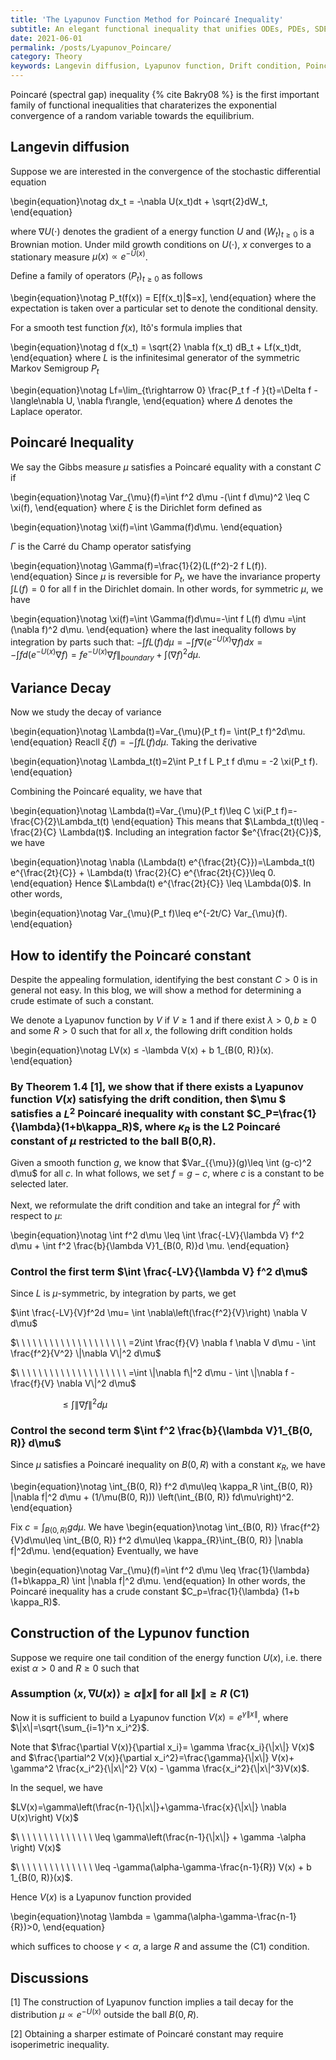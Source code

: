 ```yaml
---
title: 'The Lyapunov Function Method for Poincaré Inequality'
subtitle: An elegant functional inequality that unifies ODEs, PDEs, SDEs, functional analysis, and Riemannian geometry.
date: 2021-06-01
permalink: /posts/Lyapunov_Poincare/
category: Theory
keywords: Langevin diffusion, Lyapunov function, Drift condition, Poincaré Inequality, Carré du Champ operator, Dirichlet form
---
```



Poincaré (spectral gap) inequality {% cite Bakry08 %} is the first important family of functional inequalities that charaterizes the exponential convergence of a random variable towards the equilibrium.


## Langevin diffusion

Suppose we are interested in the convergence of the stochastic differential equation

\begin{equation}\notag
dx_t = -\nabla U(x_t)dt + \sqrt{2}dW_t,
\end{equation}

where $\nabla U(\cdot)$ denotes the gradient of a energy function $U$ and $(W_t)_{t\geq 0}$ is a Brownian motion. Under mild growth conditions on $U(\cdot)$, $x$ converges to a stationary measure $\mu(x)\propto e^{-U(x)}$.


Define a family of operators $(P_t)_{t\geq 0}$ as follows

\begin{equation}\notag
P_t(f(x)) = E[f(x_t)\|$=x],
\end{equation}
where the expectation is taken over a particular set to denote the conditional density.

For a smooth test function $f(x)$, Itô's formula implies that

\begin{equation}\notag
d f(x_t) = \sqrt{2} \nabla f(x_t) dB_t + Lf(x_t)dt,
\end{equation}
where $L$ is the infinitesimal generator of the symmetric Markov Semigroup $P_t$ 

\begin{equation}\notag
Lf=\lim_{t\rightarrow 0} \frac{P_t f -f }{t}=\Delta f - \langle\nabla U, \nabla f\rangle,
\end{equation}
where $\Delta$ denotes the Laplace operator.

## Poincaré Inequality

We say the Gibbs measure $\mu$ satisfies a Poincaré equality with a constant $C$ if

\begin{equation}\notag
Var_{\mu}(f)=\int f^2 d\mu -(\int f d\mu)^2 \leq C \xi(f),
\end{equation}
where $\xi$ is the Dirichlet form defined as 

\begin{equation}\notag
\xi(f)=\int \Gamma(f)d\mu.
\end{equation}

$\Gamma$ is the Carré du Champ operator satisfying 

\begin{equation}\notag
\Gamma(f)=\frac{1}{2}(L(f^2)-2 f L(f)). 
\end{equation}
Since $\mu$ is reversible for $P_t$, we have the invariance property $\int L(f)=0$ for all f in the Dirichlet domain. In other words, for symmetric $\mu$, we have 

\begin{equation}\notag
\xi(f)=\int \Gamma(f)d\mu=-\int f L(f) d\mu =\int (\nabla f)^2 d\mu.
\end{equation}
where the last inequality follows by integration by parts such that: $-\int f L(f) d\mu=-\int f\nabla (e^{-U(x)}\nabla f)dx=-\int f d(e^{-U(x)} \nabla f)=f e^{-U(x)} \nabla f\|_{boundary} + \int (\nabla f)^2 d\mu.$

## Variance Decay

Now we study the decay of variance

\begin{equation}\notag
\Lambda(t)=Var_{\mu}(P_t f)= \int(P_t f)^2d\mu.
\end{equation}
Reacll $\xi(f)=-\int f L(f) d\mu$. Taking the derivative

\begin{equation}\notag
\Lambda_t(t)=2\int P_t f L P_t f d\mu = -2 \xi(P_t f).
\end{equation}

Combining the Poincaré equality, we have that

\begin{equation}\notag
\Lambda(t)=Var_{\mu}(P_t f)\leq C \xi(P_t f)=-\frac{C}{2}\Lambda_t(t)
\end{equation}
This means that $\Lambda_t(t)\leq -\frac{2}{C} \Lambda(t)$. Including an integration factor $e^{\frac{2t}{C}}$, we have

\begin{equation}\notag
\nabla (\Lambda(t) e^{\frac{2t}{C}})=\Lambda_t(t) e^{\frac{2t}{C}} + \Lambda(t) \frac{2}{C} e^{\frac{2t}{C}}\leq 0.
\end{equation}
Hence $\Lambda(t) e^{\frac{2t}{C}} \leq \Lambda(0)$. In other words,

\begin{equation}\notag
Var_{\mu}(P_t f)\leq e^{-2t/C} Var_{\mu}(f).
\end{equation}

## How to identify the Poincaré constant

Despite the appealing formulation, identifying the best constant $C>0$ is in general not easy. In this blog, we will show a method for determining a crude estimate of such a constant.

We denote a Lyapunov function by $V$ if $V\geq 1$ and if there exist $\lambda>0, b\geq 0$ and some $R > 0$ such that for all $x$, the following drift condition holds

\begin{equation}\notag
LV(x) ≤ -\lambda V(x) + b 1_{B(0, R)}(x).
\end{equation}

### By Theorem 1.4 [1], we show that if there exists a Lyapunov function $V(x)$ satisfying the drift condition, then $\mu $ satisfies a $L^2$ Poincaré inequality with constant $C_P=\frac{1}{\lambda}(1+b\kappa_R)$, where $\kappa_R$ is the L2 Poincaré constant of $\mu$ restricted to the ball B(0,R).



Given a smooth function $g$, we know that $Var_{\{\mu}}(g)\leq \int (g-c)^2 d\mu$ for all $c$. In what follows, we set $f=g-c$, where $c$ is a constant to be selected later.

Next, we reformulate the drift condition and take an integral for $f^2$ with respect to $\mu$:

\begin{equation}\notag
\int f^2 d\mu \leq \int \frac{-LV}{\lambda V} f^2 d\mu + \int f^2 \frac{b}{\lambda V}1_{B(0, R)}d \mu.
\end{equation}

### Control the first term $\int \frac{-LV}{\lambda V} f^2 d\mu$

Since $L$ is $\mu$-symmetric, by integration by parts, we get

$\int \frac{-LV}{V}f^2d \mu= \int \nabla\left(\frac{f^2}{V}\right) \nabla V d\mu$

$\ \ \ \ \ \ \ \ \ \ \ \ \ \ \ \ \ \ \ \  =2\int \frac{f}{V} \nabla f \nabla V d\mu  - \int \frac{f^2}{V^2} \|\nabla V\|^2 d\mu$

$\ \ \ \ \ \ \ \ \ \ \ \ \ \ \ \ \ \ \ \ =\int \|\nabla f\|^2 d\mu - \int \|\nabla f - \frac{f}{V} \nabla V\|^2 d\mu$

$\ \ \ \ \ \ \ \ \ \ \ \ \ \ \ \ \ \ \ \ \leq \int \|\nabla f\|^2 d\mu$

### Control the second term $\int f^2 \frac{b}{\lambda V}1_{B(0, R)} d\mu$

Since $\mu$ satisfies a Poincaré inequality on $B(0, R)$ with a constant $\kappa_R$, we have

\begin{equation}\notag
\int_{B(0, R)} f^2 d\mu\leq \kappa_R \int_{B(0, R)} \|\nabla f\|^2 d\mu + (1/\mu(B(0, R))) \left(\int_{B(0, R)} fd\mu\right)^2.
\end{equation}

Fix $c=\int_{B(0, R)} gd\mu$. We have
\begin{equation}\notag
\int_{B(0, R)} \frac{f^2}{V}d\mu\leq \int_{B(0, R)} f^2 d\mu\leq \kappa_{R}\int_{B(0, R)} \|\nabla f\|^2d\mu.
\end{equation}
Eventually, we have

\begin{equation}\notag
Var_{\mu}(f)=\int f^2 d\mu \leq \frac{1}{\lambda} (1+b\kappa_R) \int \|\nabla f\|^2 d\mu.
\end{equation}
In other words, the Poincaré inequality has a crude constant $C_p=\frac{1}{\lambda} (1+b \kappa_R)$.

## Construction of the Lypunov function

Suppose we require one tail condition of the energy function $U(x)$, i.e. there exist $\alpha >0$ and $R\geq 0$ such that

### Assumption $\langle x, \nabla U(x)\rangle \geq \alpha \|x\|$ for all $\|x\|\geq R$ (C1)

Now it is sufficient to build a Lyapunov function $V(x)=e^{\gamma \|x\|}$, where $\|x\|=\sqrt{\sum_{i=1}^n x_i^2}$.

Note that $\frac{\partial V(x)}{\partial x_i}= \gamma \frac{x_i}{\|x\|} V(x)$ and $\frac{\partial^2 V(x)}{\partial x_i^2}=\frac{\gamma}{\|x\|} V(x)+ \gamma^2 \frac{x_i^2}{\|x\|^2} V(x) - \gamma \frac{x_i^2}{\|x\|^3}V(x)$. 

In the sequel, we have

$LV(x)=\gamma\left(\frac{n-1}{\|x\|}+\gamma-\frac{x}{\|x\|} \nabla U(x)\right) V(x)$

$\ \ \ \ \ \ \ \ \ \ \ \ \ \ \leq \gamma\left(\frac{n-1}{\|x\|} + \gamma -\alpha \right) V(x)$

$\ \ \ \ \ \ \ \ \ \ \ \ \ \ \leq -\gamma(\alpha-\gamma-\frac{n-1}{R}) V(x) + b 1_{B(0, R)}(x)$.

Hence $V(x)$ is a Lyapunov function provided

\begin{equation}\notag
\lambda = \gamma(\alpha-\gamma-\frac{n-1}{R})>0,
\end{equation}

which suffices to choose $\gamma<\alpha$, a large $R$ and assume the (C1) condition.
 
## Discussions

[1] The construction of Lyapunov function implies a tail decay for the distribution $\mu\propto e^{-U(x)}$ outside the ball $B(0, R)$.

[2] Obtaining a sharper estimate of Poincaré constant may require isoperimetric inequality.

